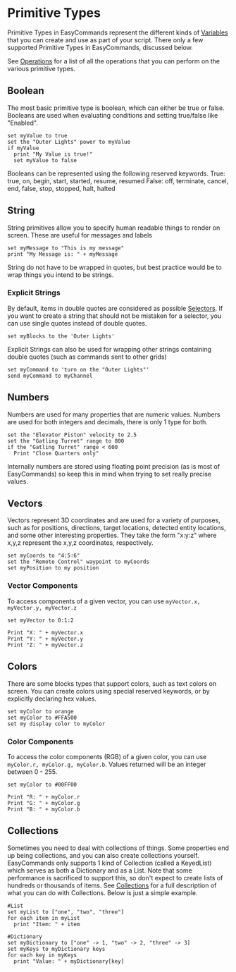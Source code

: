 # Primitive Types

Primitive Types in EasyCommands represent the different kinds of [Variables](https://spaceengineers.merlinofmines.com/EasyCommands/variables "Variables") that you can create and use as part of your script.  There only a few supported Primitive Types in EasyCommands, discussed below.

See [Operations](https://spaceengineers.merlinofmines.com/EasyCommands/operations "Operations") for a list of all the operations that you can perform on the various primitive types.

## Boolean
The most basic primitive type is boolean, which can either be true or false.  Booleans are used when evaluating conditions and setting true/false like "Enabled".
```
set myValue to true
set the "Outer Lights" power to myValue
if myValue
  print "My Value is true!"
  set myValue to false
```
Booleans can be represented using the following reserved keywords.
True: true, on, begin, start, started, resume, resumed
False: off, terminate, cancel, end, false, stop, stopped, halt, halted

## String

String primitives allow you to specify human readable things to render on screen.  These are useful for messages and labels

```
set myMessage to "This is my message"
print "My Message is: " + myMessage
```

String do not have to be wrapped in quotes, but best practice would be to wrap things you intend to be strings.

### Explicit Strings

By default, items in double quotes are considered as possible [Selectors](https://spaceengineers.merlinofmines.com/EasyCommands/selectors "Selectors").  If you want to create a string that should not be mistaken for a selector, you can use single quotes instead of double quotes.

```
set myBlocks to the 'Outer Lights'
```

Explicit Strings can also be used for wrapping other strings containing double quotes (such as commands sent to other grids)

```
set myCommand to 'turn on the "Outer Lights"'
send myCommand to myChannel
```

## Numbers
Numbers are used for many properties that are numeric values.  Numbers are used for both integers and decimals, there is only 1 type for both.

```
set the "Elevator Piston" velocity to 2.5
set the "Gatling Turret" range to 800
if the "Gatling Turret" range < 600
  Print "Close Quarters only"
```

Internally numbers are stored using floating point precision (as is most of EasyCommands) so keep this in mind when trying to set really precise values.

## Vectors

Vectors represent 3D coordinates and are used for a variety of purposes, such as for positions, directions, target locations, detected entity locations, and some other interesting properties.  They take the form "x:y:z" where x,y,z represent the x,y,z coordinates, respectively.

```
set myCoords to "4:5:6"
set the "Remote Control" waypoint to myCoords
set myPosition to my position
```

### Vector Components
To access components of a given vector, you can use ```myVector.x, myVector.y, myVector.z```

```
set myVector to 0:1:2

Print "X: " + myVector.x
Print "Y: " + myVector.y
Print "Z: " + myVector.z
```

## Colors

There are some blocks types that support colors, such as text colors on screen.  You can create colors using special reserved keywords, or by explicitly declaring hex values.

```
set myColor to orange
set myColor to #FFA500
set my display color to myColor
```

### Color Components
To access the color components (RGB) of a given color, you can use ```myColor.r, myColor.g, myColor.b```.  Values returned will be an integer between 0 - 255.

```
set myColor to #00FF00

Print "R: " + myColor.r
Print "G: " + myColor.g
Print "B: " + myColor.b
```

## Collections

Sometimes you need to deal with collections of things.  Some properties end up being collections, and you can also create collections yourself.  EasyCommands only supports 1 kind of Collection (called a KeyedList) which serves as both a Dictionary and as a List.  Note that some performance is sacrificed to support this, so don't expect to create lists of hundreds or thousands of items.   See [Collections](https://spaceengineers.merlinofmines.com/EasyCommands/collections "Collections") for a full description of what you can do with Collections.  Below is just a simple example.

```
#List
set myList to ["one", "two", "three"]
for each item in myList
  print "Item: " + item

#Dictionary
set myDictionary to ["one" -> 1, "two" -> 2, "three" -> 3]
set myKeys to myDictionary keys
for each key in myKeys
  print "Value: " + myDictionary[key]
```
